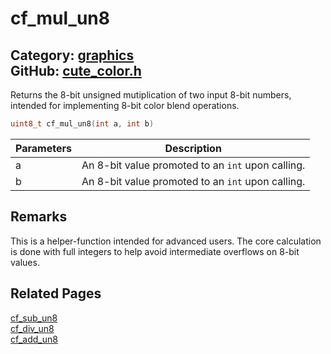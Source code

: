 [](../header.md ':include')

# cf_mul_un8

Category: [graphics](/api_reference?id=graphics)  
GitHub: [cute_color.h](https://github.com/RandyGaul/cute_framework/blob/master/include/cute_color.h)  
---

Returns the 8-bit unsigned mutiplication of two input 8-bit numbers, intended for implementing 8-bit color blend operations.

```cpp
uint8_t cf_mul_un8(int a, int b)
```

Parameters | Description
--- | ---
a | An 8-bit value promoted to an `int` upon calling.
b | An 8-bit value promoted to an `int` upon calling.

## Remarks

This is a helper-function intended for advanced users.
The core calculation is done with full integers to help avoid intermediate overflows on 8-bit values.

## Related Pages

[cf_sub_un8](/graphics/cf_sub_un8.md)  
[cf_div_un8](/graphics/cf_div_un8.md)  
[cf_add_un8](/graphics/cf_add_un8.md)  
